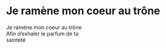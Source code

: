 # Je ramène mon coeur au trône  

Je ramène mon coeur au trône  
Afin d’exhaler le parfum de ta  
sainteté  

